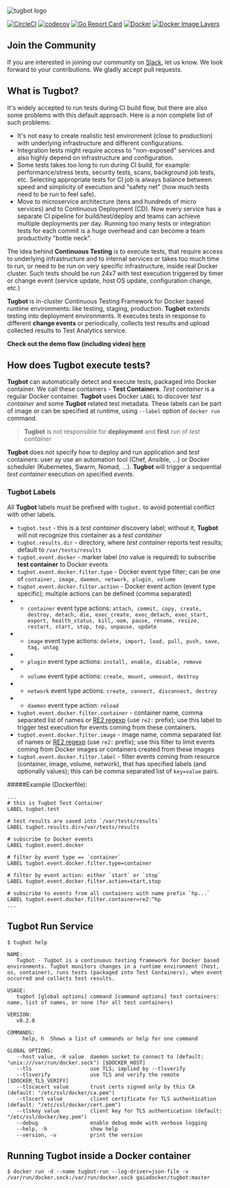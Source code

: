 ![tugbot logo](https://hpe-tugbot.github.io/images/Tugbot_green.png "tugbot logo")


[![CircleCI](https://circleci.com/gh/gaia-docker/tugbot.svg?style=shield)](https://circleci.com/gh/gaia-docker/tugbot)
[![codecov](https://codecov.io/gh/gaia-docker/tugbot/branch/master/graph/badge.svg)](https://codecov.io/gh/gaia-docker/tugbot)
[![Go Report Card](https://goreportcard.com/badge/github.com/gaia-docker/tugbot)](https://goreportcard.com/report/github.com/gaia-docker/tugbot)
[![Docker](https://img.shields.io/docker/pulls/gaiadocker/tugbot.svg)](https://hub.docker.com/r/gaiadocker/tugbot/)
[![Docker Image Layers](https://imagelayers.io/badge/gaiadocker/tugbot:latest.svg)](https://imagelayers.io/?images=gaiadocker/tugbot:latest)

## Join the Community

If you are interested in joining our community on [Slack](https://tugbot.slack.com), let us know. We look forward to your contributions. We gladly accept pull requests. 

## What is Tugbot?

It's widely accepted to run tests during CI build flow, but there are also some problems with this default approach. Here is a non complete list of such problems:

- It's not easy to create realistic test environment (close to production) with underlying infrastructure and different configurations.
- Integration tests might require access to "non-exposed" services and also highly depend on infrastructure and configuration.
- Some tests takes too long to run during CI build, for example: performance/stress tests, security tests, scans, background job tests, etc. Selecting appropriate tests for CI job is always balance between speed and simplicity of execution and "safety net" (how much tests need to be run to feel safe).
- Move to microservice architecture (tens and hundreds of micro services) and to Continuous Deployment (CD). Now every service has a separate CI pipeline for build/test/deploy and teams can achieve multiple deployments per day. Running too many tests or integration tests for each commit is a huge overhead and can become a team productivity "bottle neck".

The idea behind **Continuous Testing** is to execute tests, that require access to underlying infrastructure and to internal services or takes too much time to run, or need to be run on very specific infrastructure, inside real Docker cluster. Such tests should be run 24x7 with test execution triggered by timer or change event (service update, host OS update, configuration change, etc.)

**Tugbot** is in-cluster Continuous Testing Framework for Docker based runtime environments: like testing, staging, production.
**Tugbot** extends testing into deployment environments. It executes tests in response to different **change events** or periodically, collects test results and upload collected results to Test Analytics service.

**Check out the demo flow (including video) [here](https://github.com/gaia-docker/example-voting-app/blob/master/DEMO-FLOW.md)**

## How does Tugbot execute tests?

**Tugbot** can automatically detect and execute tests, packaged into Docker container. We call these containers - **Test Containers**. *Test container* is a regular Docker container. **Tugbot** uses Docker `LABEL` to discover *test container* and some **Tugbot** related test metadata. These labels can be part of image or can be specified at runtime, using `--label` option of `docker run` command.

> **Tugbot** is not responsible for **deployment** and **first** run of *test container*

**Tugbot** does not specify how to deploy and run application and *test* containers: user ay use an automation tool (Chef, Ansible, ...) or Docker scheduler (Kubernetes, Swarm, Nomad, ...). **Tugbot** will trigger a sequential *test container* execution on specified *events*.

### Tugbot Labels

All **Tugbot** labels must be prefixed with `tugbot.` to avoid potential conflict with other labels.

- `tugbot.test` - this is a *test container* discovery label; without it, **Tugbot** will not recognize this container as a *test container*
- `tugbot.results.dir` - directory, where *test container* reports test results; default to `/var/tests/results`
- `tugbot.event.docker` - marker label (no value is required) to subscribe **test container** to Docker events
- `tugbot.event.docker.filter.type` - Docker event type filter; can be one of `container, image, daemon, network, plugin, volume`
- `tugbot.event.docker.filter.action` - Docker event action (event type specific); multiple actions can be defined (comma separated)
- - `container` event type actions: `attach, commit, copy, create, destroy, detach, die, exec_create, exec_detach, exec_start, export, health_status, kill, oom, pause, rename, resize, restart, start, stop, top, unpause, update`
- - `image` event type actions: `delete, import, load, pull, push, save, tag, untag`
- - `plugin` event type actions: `install, enable, disable, remove`
- - `volume` event type actions: `create, mount, unmount, destroy`
- - `network` event type actions: `create, connect, disconnect, destroy`
- - `daemon` event type action: `reload`
- `tugbot.event.docker.filter.container` - container name, comma separated list of names or [RE2 regexp](https://github.com/google/re2/wiki/Syntax) (use `re2:` prefix); use this label to trigger test execution for events coming from these containers.
- `tugbot.event.docker.filter.image` - image name, comma separated list of names or [RE2 regexp](https://github.com/google/re2/wiki/Syntax) (use `re2:` prefix); use this filter to limit events coming from Docker images or containers created from these images
- `tugbot.event.docker.filter.label` - filter events coming from resource (container, image, volume, network), that has specified labels (and optionally values); this can be comma separated list of `key=value` pairs.

#####Example (Dockerfile):
```
...
# this is Tugbot Test Container
LABEL tugbot.test

# test results are saved into `/var/tests/results`
LABEL tugbot.results.dir=/var/tests/results

# subscribe to Docker events
LABEL tugbot.event.docker

# filter by event type == `container`
LABEL tugbot.event.docker.filter.type=container

# filter by event action: either `start` or `stop`
LABEL tugbot.event.docker.filter.action=start,stop

# subscribe to events from all containers with name prefix `hp...`
LABEL tugbot.event.docker.filter.container=re2:^hp
...
```

## Tugbot Run Service

```
$ tugbot help

NAME:
   Tugbot - Tugbot is a continuous testing framework for Docker based environments. Tugbot monitors changes in a runtime environment (host, os, container), runs tests (packaged into Test Containers), when event occurred and collects test results.

USAGE:
   tugbot [global options] command [command options] test containers: name, list of names, or none (for all test containers)

VERSION:
   v0.2.0

COMMANDS:
     help, h  Shows a list of commands or help for one command

GLOBAL OPTIONS:
   --host value, -H value  daemon socket to connect to (default: "unix:///var/run/docker.sock") [$DOCKER_HOST]
   --tls                   use TLS; implied by --tlsverify
   --tlsverify             use TLS and verify the remote [$DOCKER_TLS_VERIFY]
   --tlscacert value       trust certs signed only by this CA (default: "/etc/ssl/docker/ca.pem")
   --tlscert value         client certificate for TLS authentication (default: "/etc/ssl/docker/cert.pem")
   --tlskey value          client key for TLS authentication (default: "/etc/ssl/docker/key.pem")
   --debug                 enable debug mode with verbose logging
   --help, -h              show help
   --version, -v           print the version
```

## Running Tugbot inside a Docker container

```
$ docker run -d --name tugbot-run --log-driver=json-file -v /var/run/docker.sock:/var/run/docker.sock gaiadocker/tugbot:master
```

